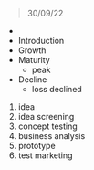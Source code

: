 > 30/09/22

-
- Introduction
- Growth
- Maturity
	- peak
- Decline
	- loss declined

1. idea
2. idea screening
3. concept testing
4. business analysis
5. prototype
6. test marketing

